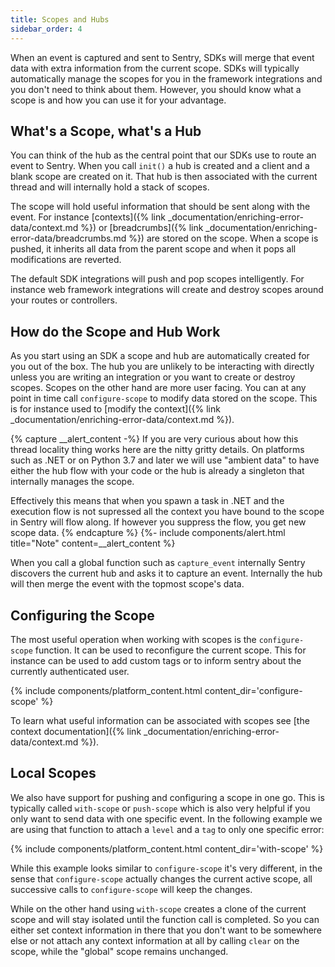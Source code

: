 ```yaml
---
title: Scopes and Hubs
sidebar_order: 4
---
```


When an event is captured and sent to Sentry, SDKs will merge that event data with extra
information from the current scope.  SDKs will typically automatically manage the scopes
for you in the framework integrations and you don't need to think about them.  However,
you should know what a scope is and how you can use it for your advantage.

## What's a Scope, what's a Hub

You can think of the hub as the central point that our SDKs use to route an
event to Sentry.  When you call `init()` a hub is created and a client and a
blank scope are created on it.  That hub is then associated with the current
thread and will internally hold a stack of scopes.

The scope will hold useful information that should be sent along with the
event.  For instance [contexts]({% link _documentation/enriching-error-data/context.md %}) or
[breadcrumbs]({% link _documentation/enriching-error-data/breadcrumbs.md %}) are stored on
the scope.  When a scope is pushed, it inherits all data from the parent scope
and when it pops all modifications are reverted.

The default SDK integrations will push and pop scopes intelligently.  For
instance web framework integrations will create and destroy scopes around your
routes or controllers.

## How do the Scope and Hub Work

As you start using an SDK a scope and hub are automatically created for you out
of the box.  The hub you are unlikely to be interacting with directly unless you
are writing an integration or you want to create or destroy scopes.  Scopes on the
other hand are more user facing.  You can at any point in time call
`configure-scope` to modify data stored on the scope.  This is for instance
used to [modify the context]({% link _documentation/enriching-error-data/context.md %}).

{% capture __alert_content -%}
If you are very curious about how this thread locality thing works here are the
nitty gritty details.  On platforms such as .NET or on Python 3.7 and later we will
use "ambient data" to have either the hub flow with your code or the hub is already
a singleton that internally manages the scope.

Effectively this means that when you spawn a task in .NET and the execution flow is 
not supressed all the context you have bound to the scope in Sentry will flow along.
If however you suppress the flow, you get new scope data.
{% endcapture %}
{%- include components/alert.html
  title="Note"
  content=__alert_content
%}

When you call a global function such as `capture_event` internally Sentry
discovers the current hub and asks it to capture an event.  Internally the hub will
then merge the event with the topmost scope's data.

## Configuring the Scope

The most useful operation when working with scopes is the `configure-scope` function.
It can be used to reconfigure the current scope.  This for instance can be used to
add custom tags or to inform sentry about the currently authenticated user.

{% include components/platform_content.html content_dir='configure-scope' %}

To learn what useful information can be associated with scopes see
[the context documentation]({% link _documentation/enriching-error-data/context.md %}).

## Local Scopes

We also have support for pushing and configuring a scope in one go.  This is
typically called `with-scope` or `push-scope` which is also very helpful 
if you only want to send data with one specific event.  In the following example we are using
that function to attach a `level` and a `tag` to only one specific error:

{% include components/platform_content.html content_dir='with-scope' %}

While this example looks similar to `configure-scope` it's very different, in the sense that 
`configure-scope` actually changes the current active scope, all successive calls to `configure-scope` 
will keep the changes.

While on the other hand using `with-scope` creates a clone of the current scope
and will stay isolated until the function call is completed.  So you can either
set context information in there that you don't want to be somewhere else or not
attach any context information at all by calling `clear` on the scope, while the
"global" scope remains unchanged.
